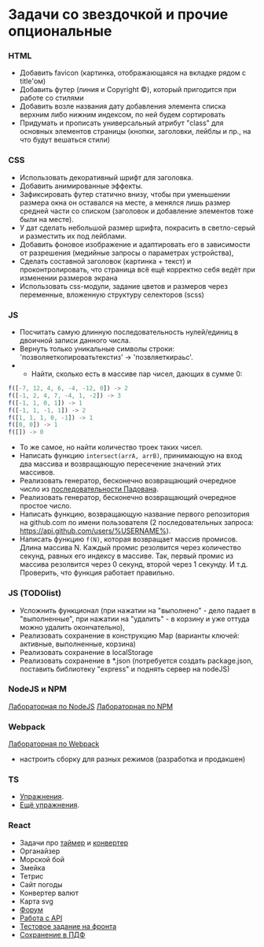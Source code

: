 # Задачи со звездочкой и прочие опциональные 

### HTML

* Добавить favicon (картинка, отображающаяся на вкладке рядом с title'ом)
* Добавить футер (линия и Copyright ©), который пригодится при работе со стилями
* Добавить возле названия дату добавления элемента списка верхним либо нижним индексом, по ней будем сортировать
* Придумать и прописать универсальный атрибут "class" для основных элементов страницы (кнопки, заголовки, лейблы и пр., на что будут вешаться стили)

### CSS

* Использовать декоративный шрифт для заголовка.
* Добавить анимированные эффекты.
* Зафиксировать футер статично внизу, чтобы при уменьшении размера окна он оставался на месте, а менялся лишь размер средней части со списком (заголовок и добавление элементов тоже были на месте).
* У дат сделать небольшой размер шрифта, покрасить в светло-серый и разместить их под лейблами.
* Добавить фоновое изображение и адаптировать его в зависимости от разрешения (медийные запросы о параметрах устройства),
* Сделать составной заголовок (картинка + текст) и проконтролировать, что страница всё ещё корректно себя ведёт при изменении размеров экрана
* Использовать css-модули, задание цветов и размеров через переменные, вложенную структуру селекторов (scss)

### JS

* Посчитать самую длинную последовательность нулей/единиц в двоичной записи данного числа.
* Вернуть только уникальные символы строки: 'позволяеткопироватьтекстиз' -> 'позвляеткираьс'.
* * Найти, сколько есть в массиве пар чисел, дающих в сумме 0:
```js
f([-7, 12, 4, 6, -4, -12, 0]) -> 2 
f([-1, 2, 4, 7, -4, 1, -2]) -> 3
f([-1, 1, 0, 1]) -> 1
f([-1, 1, -1, 1]) -> 2
f([1, 1, 1, 0, -1]) -> 1
f([0, 0]) -> 1 
f([]) -> 0 
```
* То же самое, но найти количество троек таких чисел.
* Написать функцию `intersect(arrA, arrB)`, принимающую на вход два массива и возвращающую пересечение значений этих массивов.
* Реализовать генератор, бесконечно возвращающий очередное число из
  [последовательности Падована](https://ru.wikipedia.org/wiki/%D0%9F%D0%BE%D1%81%D0%BB%D0%B5%D0%B4%D0%BE%D0%B2%D0%B0%D1%82%D0%B5%D0%BB%D1%8C%D0%BD%D0%BE%D1%81%D1%82%D1%8C_%D0%9F%D0%B0%D0%B4%D0%BE%D0%B2%D0%B0%D0%BD%D0%B0).
* Реализовать генератор, бесконечно возвращающий очередное простое число.
* Написать функцию, возвращающую название первого репозитория на github.com по имени пользователя
  (2 последовательных запроса: https://api.github.com/users/%USERNAME%).
* Написать функцию `f(N)`, которая возвращает массив промисов. Длина массива N.
   Каждый промис резолвится через количество секунд, равных его индексу в массиве.
   Так, первый промис из массива резолвится через 0 секунд, второй через 1 секунду. И т.д.
   Проверить, что функция работает правильно.

### JS (TODOlist)

* Усложнить функционал (при нажатии на "выполнено" - дело падает в "выполненные", при нажатии на "удалить" - в корзину и уже оттуда можно удалить окончательно), 
* Реализовать сохранение в конструкцию Map (варианты ключей: активные, выполненные, корзина)
* Реализовать сохранение в localStorage
* Реализовать сохранение в *.json (потребуется создать package.json, поставить библиотеку "express" и поднять сервер на nodeJS)

### NodeJS и NPM

[Лабораторная по NodeJS](lab_7_nodejs.md)
[Лабораторная по NPM](lab_7_npm.md)

### Webpack

[Лабораторная по Webpack](lab_7_webpack.md)

* настроить сборку для разных режимов (разработка и продакшен)

### TS

* [Упражнения](https://typescript-exercises.github.io/#exercise=1&file=%2Findex.ts).
* [Ещё упражнения](https://exercism.org/tracks/typescript/exercises).

### React

* Задачи про [таймер](lab_timer.md) и [конвертер](lab_convert.md)
* Органайзер
* Морской бой
* Змейка
* Тетрис
* Сайт погоды
* Конвертер валют
* Карта svg
* [Форум](https://github.com/dmitryweiner/web-lectures/blob/main/laba.md)
* [Работа с API](adv_api.md)
* [Тестовое задание на фронта](adv_test.md)
* [Сохранение в ПДФ](adv_pdf.md)

